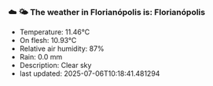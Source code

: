 ### ☁️ 🌤️  The weather in Florianópolis is: Florianópolis

- Temperature: 11.46°C
- On flesh: 10.93°C
- Relative air humidity: 87%
- Rain: 0.0 mm
- Description: Clear sky
- last updated: 2025-07-06T10:18:41.481294
